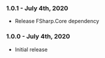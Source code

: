 ﻿### 1.0.1 - July 4th, 2020
* Release FSharp.Core dependency

### 1.0.0 - July 4th, 2020
* Initial release
